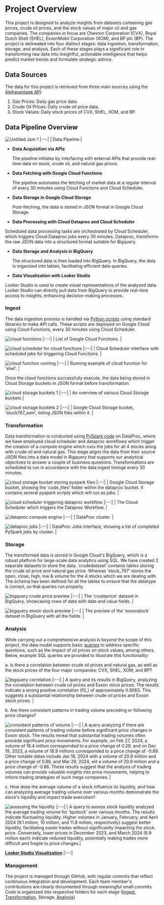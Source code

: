 # Project Overview

This project is designed to analyze insights from datasets containing gas prices, crude oil prices, and the stock values of major oil and gas companies. The companies in focus are Chevron Corporation (CVX), Royal Dutch Shell (SHEL), ExxonMobil Corporation (XOM), and BP plc (BP). The project is delineated into four distinct stages: data ingestion, transformation, storage, and analysis. Each of these stages plays a significant role in transforming raw data into insightful, actionable intelligence that helps predict market trends and formulate strategic advice.

## Data Sources

The data for this project is retrieved from three main sources using the [Alphavantage API](https://www.alphavantage.co/):
1.	Gas Prices: Daily gas price data.
2.	Crude Oil Prices: Daily crude oil price data.
3.	Stock Values: Daily stock prices of CVX, SHEL, XOM, and BP.

## Data Pipeline Overview

![Untitled Jam 1](https://github.com/animeshnandan/inst767/assets/83339335/87f8bab2-6697-43ad-b748-e4f581f3cdd2)
|:--:|
| Data Pipeline |

- **Data Acquisition via APIs**

  The pipeline initiates by interfacing with external APIs that provide real-time data on stock, crude oil, and natural gas prices.

- **Data Fetching with Google Cloud Functions**

  The pipeline automates the fetching of market data at a regular interval of every 30 minutes using Cloud Functions and Cloud Scheduler.

- **Data Storage in Google Cloud Storage**

  Post-fetching, the data is stored in JSON format in Google Cloud Storage.

- **Data Processing with Cloud Dataproc and Cloud Scheduler**

Scheduled data processing tasks are orchestrated by Cloud Scheduler, which triggers Cloud Dataproc jobs every 30 minutes. Dataproc, transforms the raw JSON data into a structured format suitable for Bigquery.

- **Data Storage and Analysis in BigQuery**

  The structured data is then loaded into BigQuery. In BigQuery, the data is organized into tables, facilitating efficient data queries.

- **Data Visualization with Looker Studio**

Looker Studio is used to create visual representations of the analyzed data. Looker Studio can directly pull data from BigQuery to provide real-time access to insights, enhancing decision-making processes.

### Ingest

The data ingestion process is handled via [Python scripts](https://github.com/animeshnandan/inst767/tree/main/cloudfunctions) using standard libraries to make API calls. These scripts are deployed on Google Cloud using Cloud Functions, every 30 minutes using Cloud Scheduler.

![cloud functions](https://github.com/animeshnandan/inst767/assets/83339335/3ae21dec-d1fb-4cb1-be36-0a04d30d5c63)
|:--:|
| List of Google Cloud Functions. |

![cloud scheduler for cloud functions](https://github.com/animeshnandan/inst767/assets/83339335/c7c080cc-bbdb-407a-af48-6ee9d503b216)
|:--:|
| Cloud Scheduler interface with scheduled jobs for triggering Cloud Functions. |

![cloud function running](https://github.com/animeshnandan/inst767/assets/83339335/37ca2d4c-84f5-491a-9efb-8a6ab8fbfc77)
|:--:|
| Running example of cloud function for 'shel'. |

Once the cloud functions successfully execute, the data being stored in Cloud Storage buckets in JSON format before transformation.

![cloud storage buckets 1](https://github.com/animeshnandan/inst767/assets/83339335/a57ef3e2-daf7-4d61-b61a-7a8e8104bbb2)
|:--:|
| An overview of various Cloud Storage buckets |

![cloud storage buckets 2](https://github.com/animeshnandan/inst767/assets/83339335/da61c989-3070-4fb1-9fe4-4500058d2935)
|:--:|
| Google Cloud Storage bucket, 'stock767_xom', listing JSON files within it. |

### Transformation

Data transformation is conducted using [PySpark code](https://github.com/animeshnandan/inst767/tree/main/dataprocjobs) on DataProc, where we have employed cloud scheduler and dataproc workflows which trigger the creation of a compute engine which runs the jobs for all 4 stocks along with crude oil and natural gas. This stage aligns the data from their source JSON files into a data model in Bigquery that supports our analytical objectives to answer a couple of business questions. Transformations are scheduled to run in accordance with the data ingest timings every 30 minutes.

![cloud storage bucket storing pyspark files](https://github.com/animeshnandan/inst767/assets/83339335/bef4c8d8-91c6-47e3-a41e-54df46f3f3f6)
|:--:|
| Google Cloud Storage bucket, showing the 'code_files' folder within the dataproc bucket. It contains several pyspark scripts which will run as jobs. |

![cloud scheduler triggering dataproc workflow](https://github.com/animeshnandan/inst767/assets/83339335/ea19305f-c068-4b4d-af47-0c163990a962)
|:--:|
| The Cloud Scheduler which triggers the Dataproc Workflow. |

![dataproc compute engine](https://github.com/animeshnandan/inst767/assets/83339335/6487efa8-b83b-4d5c-8763-e67c75681aed)
|:--:|
| DataProc cluster. |

![dataproc jobs](https://github.com/animeshnandan/inst767/assets/83339335/9f0ae15a-ab03-49e3-9058-c26c6fd38e94)
|:--:|
| DataProc Jobs interface, showing a list of completed PySpark jobs by cluster. |

### Storage

The transformed data is stored in Google Cloud's BigQuery, which is a robust platform for large-scale data analytics using SQL. We have created 2 separate datasets to store the data. ‘crudedataset’ contains tables storing the crude oil price and natural gas price. Whereas ‘stock_767’ stores the open, close, high, low & volume for the 4 stocks which we are dealing with. The schema has been defined for all the tables to ensure that the datatype is correct, so that queries run properly.

![bigquery crude price preview](https://github.com/animeshnandan/inst767/assets/83339335/afbe469f-90cb-4c84-93f1-ffbf90ac0cbd)
|:--:|
| The 'crudeprice' dataset in BigQuery, showcasing rows of data with date and value fields. |

![bigquery exxon stock preview](https://github.com/animeshnandan/inst767/assets/83339335/2667767d-9fdd-4469-b79d-448691a8532f)
|:--:|
| The preview of the 'exxonstock' dataset in BigQuery with all the fields. |

### Analysis

While carrying out a comprehensive analysis is beyond the scope of this project, the data model supports basic [queries](https://github.com/animeshnandan/inst767/tree/main/bigqueries) to address specific questions, such as the impact of oil prices on stock values, among others. Below, example SQL queries are provided to illustrate this functionality:

a.	Is there a correlation between crude oil prices and natural gas, as well as the stock prices of the four major companies: CVX, SHEL, XOM, and BP?

![bigquery correlation](https://github.com/animeshnandan/inst767/assets/83339335/d7912f04-0f29-49fc-baec-f406d048951b)
|:--:|
| A query and its results in BigQuery, analyzing the correlation between crude oil prices and Exxon stock prices. The results indicate a strong positive correlation (f0_) of approximately 0.9063. This suggests a substantial relationship between crude oil prices and Exxon stock prices. |

b.	Are there consistent patterns in trading volume preceding or following price changes?

![consistent patterns of volume](https://github.com/animeshnandan/inst767/assets/83339335/302a7cd4-bceb-4366-8b42-7b9f3e64b42a)
|:--:|
| A query analyzing if there are consistent patterns of trading volume before significant price changes in Exxon stock. The results reveal that substantial trading volumes often procede significant price movements. For example, on Feb 27, 2024, a volume of 16.4 million corresponded to a price change of 0.29, and on Dec 19, 2023, a volume of 18.9 millions corresponded to a pirce change of -0.89. Other notable dates include Jan 18, 2024 with a volume of 20.9 million and a price change of 0.86, and Mar 29, 2024, wit a volume of 20.9 million and a price change of -0.86. These results suggest that the analysis of trading volumes can provide valuable insights into price movements, helping to inform trading strategies of such mega companies. |

c. How does the average volume of a stock influence its liquidity, and how can analyzing average trading volume over various months demonstrate the stock's liquidity and impact trade execution?

![assessing the liquidity](https://github.com/animeshnandan/inst767/assets/83339335/9e1b19a8-52f6-41fb-b05c-f749237fb82f)
|:--:|
| A query to assess stock liquidity analzyed the average trading volume for 'bpstock' over various months. The results indicate fluctuating liquidity. Higher volumes in January, February, and April 2024 (9.1 million, 10 million, and 11.8 million, respectively) suggest better liquidity, facilitating easier trades without significantly impacting the stock price. Conversely, lower prices in December 2023, and March 2024 (6.9 million each) indicate reduced liquidity, potentially making trades more difficult and fragile to price changes.|

**[Looker Studio Visualization](https://lookerstudio.google.com/reporting/80dbad03-eff7-45f0-8eff-f19dea39fabd)**
|:--:|

### Management

The project is managed through GitHub, with regular commits that reflect continuous integration and development. Each team member's contributions are clearly documented through meaningful small commits. Code is orgainized into respective folders for each stage ([Ingest](https://github.com/animeshnandan/inst767/tree/main/cloudfunctions), [Transformation](https://github.com/animeshnandan/inst767/tree/main/dataprocjobs), Storage, [Analysis](https://github.com/animeshnandan/inst767/tree/main/bigqueries))
